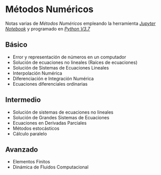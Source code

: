 # Métodos Numéricos

Notas varias de *Métodos Numéricos* empleando la herramienta *[Jupyter Notebook](http://jupyter.org/ "Jupyter Notebook's home page")* y programado en *[Python V3.7](https://www.python.org/ "Python's home page")*

## Básico
- Error y representación de números en un computador
- Solución de ecuaciones no lineales (Raíces de ecuaciones)
- Solución de Sistemas de Ecuaciones Lineales
- Interpolación Numérica
- Diferenciación e Integración Numérica
- Ecuaciones diferenciales ordinarias

## Intermedio
- Solución de sistemas de ecuaciones no lineales
- Solución de Grandes Sistemas de Ecuaciones
- Ecuaciones en Derivadas Parciales
- Métodos estocásticos
- Cálculo paralelo

## Avanzado
- Elementos Finitos
- Dinámica de Fluidos Computacional
